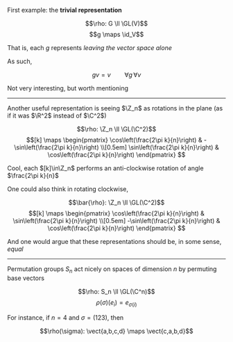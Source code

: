 First example: the **trivial representation**

$$\rho: G \ll \GL(V)$$
$$g \maps \id_V$$

That is, each $g$ represents _leaving the vector space alone_

As such,

$$gv = v \qquad \forall g\,\forall v$$

Not very interesting, but worth mentioning 

---

Another useful representation is seeing $\Z_n$ as rotations in the plane (as if it was $\R^2$ instead of $\C^2$)

$$\rho: \Z_n \ll \GL(\C^2)$$
$$[k] \maps 
\begin{pmatrix}
\cos\left(\frac{2\pi k}{n}\right) & -\sin\left(\frac{2\pi k}{n}\right) \\[0.5em]
\sin\left(\frac{2\pi k}{n}\right) &  \cos\left(\frac{2\pi k}{n}\right)
\end{pmatrix}
$$

Cool, each $[k]\in\Z_n$ performs an anti-clockwise rotation of angle $\frac{2\pi k}{n}$

One could also think in rotating clockwise,

$$\bar{\rho}: \Z_n \ll \GL(\C^2)$$
$$[k] \maps 
\begin{pmatrix}
 \cos\left(\frac{2\pi k}{n}\right) & \sin\left(\frac{2\pi k}{n}\right) \\[0.5em]
-\sin\left(\frac{2\pi k}{n}\right) & \cos\left(\frac{2\pi k}{n}\right)
\end{pmatrix}
$$

And one would argue that these representations should be, in some sense, _equal_

---

Permutation groups $S_n$ act nicely on spaces of dimension $n$ by permuting base vectors

$$\rho: S_n \ll \GL(\C^n)$$
$$\rho(\sigma)(e_i) = e_{\sigma(i)}$$

For instance, if $n=4$ and $\sigma=(123)$, then

$$\rho(\sigma): \vect{a,b,c,d} \maps \vect{c,a,b,d}$$